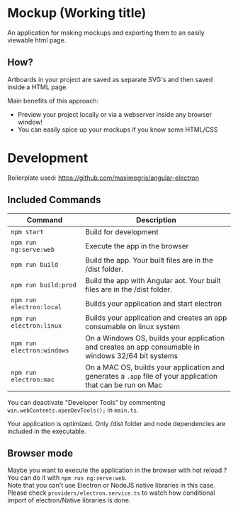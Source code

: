 
# Mockup (Working title)

An application for making mockups and exporting them to an easily viewable html page.

## How?

Artboards in your project are saved as separate SVG's and then saved inside a HTML page.

Main benefits of this approach:
 - Preview your project locally or via a webserver inside any browser window!
 - You can easily spice up your mockups if you know some HTML/CSS

# Development

Boilerplate used: https://github.com/maximegris/angular-electron

## Included Commands

|Command|Description|
|--|--|
|`npm start`| Build for development |
|`npm run ng:serve:web`| Execute the app in the browser |
|`npm run build`| Build the app. Your built files are in the /dist folder. |
|`npm run build:prod`| Build the app with Angular aot. Your built files are in the /dist folder. |
|`npm run electron:local`| Builds your application and start electron
|`npm run electron:linux`| Builds your application and creates an app consumable on linux system |
|`npm run electron:windows`| On a Windows OS, builds your application and creates an app consumable in windows 32/64 bit systems |
|`npm run electron:mac`|  On a MAC OS, builds your application and generates a `.app` file of your application that can be run on Mac |

You can deactivate "Developer Tools" by commenting `win.webContents.openDevTools();` in `main.ts`.

Your application is optimized. Only /dist folder and node dependencies are included in the executable.

## Browser mode

Maybe you want to execute the application in the browser with hot reload ? You can do it with `npm run ng:serve:web`.  
Note that you can't use Electron or NodeJS native libraries in this case. Please check `providers/electron.service.ts` to watch how conditional import of electron/Native libraries is done.
